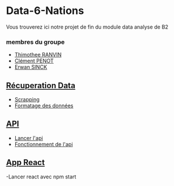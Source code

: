 # Data-6-Nations

Vous trouverez ici notre projet de fin du module data analyse de B2

### membres du groupe 

- [Thimothee RANVIN](https://github.com/rthimoth)
- [Clément PENOT](https://github.com/fyleeds)
- [Erwan SINCK](https://github.com/erxide)

## [Récuperation Data](./RecuperationData)

- [Scrapping](./RecuperationData/README.md#scrapping)
- [Formatage des données](./RecuperationData/README.md#formatage-des-données)

## [API](./API)

- [Lancer l'api](./API/README.md#lancer-lapi)
- [Fonctionnement de l'api](./API/README.md#fonctionnement-de-lapi)


## [App React](./AppReact)


-Lancer react avec npm start
